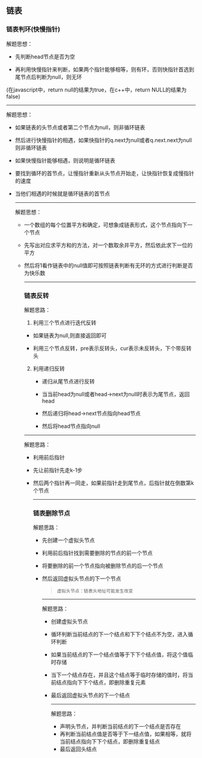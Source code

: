 ## 链表

### 链表判环(快慢指针)

[141.环形判环]: https://leetcode.cn/problems/linked-list-cycle/

解题思想：

* 先判断head节点是否为空

* 再利用快慢指针来判断，如果两个指针能够相等，则有环，否则快指针首选到尾节点后判断为null，则无环

(在javascript中，return null的结果为true，在c++中，return NULL的结果为false)

------

[142.环形链表]: https://leetcode.cn/problems/linked-list-cycle-ii/

解题思想：

* 如果链表的头节点或者第二个节点为null，则非循环链表

* 然后进行快慢指针的相遇，如果快指针的q.next为null或者q.next.next为null则非循环链表

* 如果快慢指针能够相遇，则说明是循环链表

* 要找到循环的首节点，让慢指针重新从头节点开始走，让快指针恢复成慢指针的速度

* 当他们相遇的时候就是循环链表的首节点

  ------

  [202.快乐数]: https://leetcode.cn/problems/happy-number/

  解题思想：

  * 一个数组的每个位置平方和确定，可想象成链表形式，这个节点指向下一个节点

  * 先写出对应求平方和的方法，对一个数取余并平方，然后依此求下一位的平方

  * 然后将1看作链表中的null值即可按照链表判断有无环的方式进行判断是否为快乐数

    ------

    ### 链表反转

    [206.反转链表]: https://leetcode.cn/problems/reverse-linked-list/

    解题思路：

    1. 利用三个节点进行迭代反转

    * 如果链表为null,则直接返回即可

    * 利用三个节点反转，pre表示反转头，cur表示未反转头，下个带反转头

    2. 利用递归反转

       * 递归从尾节点进行反转

       * 当当前head为null或者head->next为null时表示为尾节点，返回head

       * 然后递归将head->next节点指向head节点

       * 然后将head节点指向null

    ------
    
    [返回倒数第K个节点]: https://leetcode.cn/problems/kth-node-from-end-of-list-lcci/
    
    解题思路：
    
    * 利用前后指针
    
    * 先让前指针先走k-1步
    
    * 然后两个指针再一同走，如果前指针走到尾节点，后指针就在倒数第k个节点
    
      ------
    
      ### 链表删除节点
    
      [19.删除链表的倒数第N个结点]: https://leetcode.cn/problems/remove-nth-node-from-end-of-list/
    
      解题思路：
    
      * 先创建一个虚拟头节点
      
      * 利用前后指针找到需要删除的节点的前一个节点
      
      * 将要删除的前一个节点指向被删除节点的后一个节点
      
      * 然后返回虚拟头节点的下一个节点
      
        > `虚拟头节点：链表头地址可能发生改变`
      
        ------
      
        [82.删除排序链表中重复元素]: https://leetcode.cn/problems/remove-duplicates-from-sorted-list-ii/submissions/
      
        解题思路：
      
        * 创建虚拟头节点
      
        * 循环判断当前结点的下一个结点和下下个结点不为空，进入循环判断
      
        * 如果当前结点的下一个结点值等于下下个结点值，将这个值临时存储
      
        * 当下一个结点存在，并且这个结点等于临时存储的值时，将当前结点指向下下个结点，即删除重复元素
      
        * 最后返回虚拟头节点的下一个结点
      
          ------
      
          [83.删除排序链表中的重复元素]: https://leetcode.cn/problems/remove-duplicates-from-sorted-list/
      
          解题思路：
      
          * 声明头节点，并判断当前结点的下一个结点是否存在
          * 再判断当前结点值是否等于下一结点值，如果相等，就将当前结点指向下下个结点，即删除重复结点
          * 最后返回头结点

